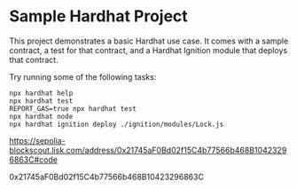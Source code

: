 # Sample Hardhat Project

This project demonstrates a basic Hardhat use case. It comes with a sample contract, a test for that contract, and a Hardhat Ignition module that deploys that contract.

Try running some of the following tasks:

```shell
npx hardhat help
npx hardhat test
REPORT_GAS=true npx hardhat test
npx hardhat node
npx hardhat ignition deploy ./ignition/modules/Lock.js
```
https://sepolia-blockscout.lisk.com/address/0x21745aF0Bd02f15C4b77566b468B10423296863C#code

0x21745aF0Bd02f15C4b77566b468B10423296863C

